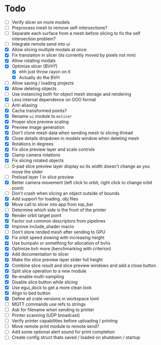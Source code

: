 # Todo

- [ ] Verify slicer on more models
- [ ] Preprocess mesh to remove self-intersections?
- [ ] Separate each surface from a mesh before slicing to fix the self intersection problem?
- [ ] Integrate remote send into ui
- [x] Allow slicing multiple modals at once
- [x] Fix translation in slicer (its currently moved by pixels not mm)
- [x] Allow rotating modals
- [x] Optimize slicer (BVH?)
  - [x] ehh just throw rayon on it
  - [x] Actually do the BVH
- [ ] Allow saving / loading projects
- [x] Allow deleting objects
- [ ] Use instancing both for object mesh storage and rendering
- [x] Less internal dependence on GOO format
- [ ] Anti-aliasing
- [x] Cache transformed points?
- [x] Rename `ui` module to `mslicer`
- [x] Proper slice preview scaling
- [x] Preview image generation
- [x] Don't clone mesh data when sending mesh to slicing thread
- [x] Close details dropdown in models window when deleting mesh
- [x] Rotations in degrees
- [x] Fix slice preview layer and scale controls
- [x] Clamp camera rotations
- [x] Fix slicing rotated objects
- [ ] 0-pad slice preview layer display so its width doesn't change as you move the slider
- [ ] Preload layer 1 in slice preview
- [x] Better camera movement (left click to orbit, right click to change orbit point)
- [ ] Don't crash when slicing an object outside of bounds
- [x] Add support for loading .obj files
- [x] Move call to slicer into app from top_bar
- [ ] Determine which side is the front of the printer
- [x] Render orbit target point
- [x] Factor out common descriptors from pipelines
- [x] Improve include_shader macro
- [ ] Don't store rended mesh after sending to GPU
- [x] Fix orbit speed slowing with increasing height
- [x] Use bumpalo or something for allocation of bvhs
- [x] Optimize bvh more (benchmarking with criterion)
- [x] Add documentation to slicer
- [x] Make the slice preview layer slider full height
- [x] Combine slice result and slice preview windows and add a close button
- [x] Split slice operation to a new module
- [x] Re-enable multi-sampling
- [x] Disable slice button while slicing
- [x] Use egui_dock to get a more clean look
- [x] Align to bed button
- [x] Define all crate versions in workspace toml
- [ ] MQTT commands use refs to strings
- [ ] Ask for filename when sending to printer
- [ ] Printer scanning (UDP broadcast)
- [ ] Verify printer capabilities before uploading / printing
- [ ] Move remote print module to remote send?
- [ ] Add some optional alert sound for print completion
- [ ] Create config struct thats saved / loaded on shutdown / startup
